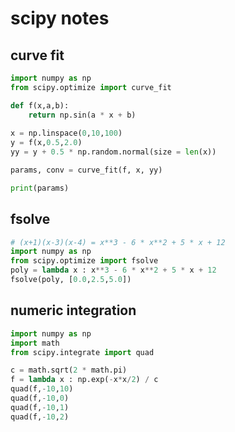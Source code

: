 # scipy notes

## curve fit

```python
import numpy as np
from scipy.optimize import curve_fit

def f(x,a,b):
    return np.sin(a * x + b)
    
x = np.linspace(0,10,100)
y = f(x,0.5,2.0)
yy = y + 0.5 * np.random.normal(size = len(x))

params, conv = curve_fit(f, x, yy)

print(params)
```

## fsolve

```python
# (x+1)(x-3)(x-4) = x**3 - 6 * x**2 + 5 * x + 12
import numpy as np
from scipy.optimize import fsolve
poly = lambda x : x**3 - 6 * x**2 + 5 * x + 12
fsolve(poly, [0.0,2.5,5.0])
```

## numeric integration

```python
import numpy as np
import math
from scipy.integrate import quad

c = math.sqrt(2 * math.pi)
f = lambda x : np.exp(-x*x/2) / c
quad(f,-10,10)
quad(f,-10,0)
quad(f,-10,1)
quad(f,-10,2)
```